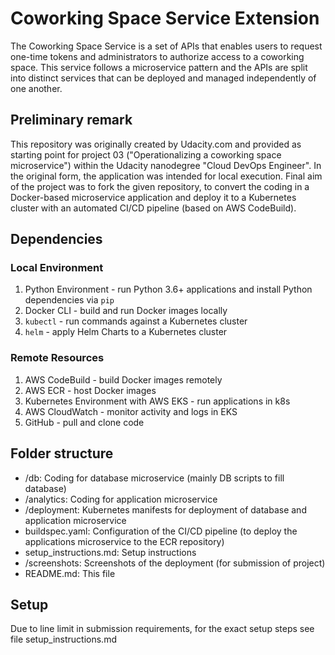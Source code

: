 # Coworking Space Service Extension
The Coworking Space Service is a set of APIs that enables users to request one-time tokens and administrators to authorize access to a coworking space. This service follows a microservice pattern and the APIs are split into distinct services that can be deployed and managed independently of one another.

## Preliminary remark
This repository was originally created by Udacity.com and provided as starting point for project 03 ("Operationalizing a coworking space microservice") within the Udacity nanodegree "Cloud DevOps Engineer". In the original form, the application was intended for local execution.
Final aim of the project was to fork the given repository, to convert the coding in a Docker-based microservice application and deploy it to a Kubernetes cluster with an automated CI/CD pipeline (based on AWS CodeBuild). 

## Dependencies
### Local Environment
1. Python Environment - run Python 3.6+ applications and install Python dependencies via `pip`
2. Docker CLI - build and run Docker images locally
3. `kubectl` - run commands against a Kubernetes cluster
4. `helm` - apply Helm Charts to a Kubernetes cluster

### Remote Resources
1. AWS CodeBuild - build Docker images remotely
2. AWS ECR - host Docker images
3. Kubernetes Environment with AWS EKS - run applications in k8s
4. AWS CloudWatch - monitor activity and logs in EKS
5. GitHub - pull and clone code

## Folder structure
* /db: Coding for database microservice (mainly DB scripts to fill database)
* /analytics: Coding for application microservice
* /deployment: Kubernetes manifests for deployment of database and application microservice
* buildspec.yaml: Configuration of the CI/CD pipeline (to deploy the applications microservice to the ECR repository)
* setup_instructions.md: Setup instructions
* /screenshots: Screenshots of the deployment (for submission of project)
* README.md: This file

## Setup
Due to line limit in submission requirements, for the exact setup steps see file setup_instructions.md
